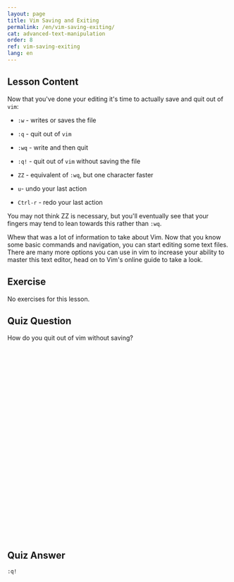 ```yaml
---
layout: page
title: Vim Saving and Exiting
permalink: /en/vim-saving-exiting/
cat: advanced-text-manipulation
order: 8
ref: vim-saving-exiting
lang: en
---
```


## Lesson Content

Now that you've done your editing it's time to actually save and quit out of `vim`: 

* `:w` - writes or saves the file
* `:q` - quit out of `vim`
* `:wq` - write and then quit
* `:q!` - quit out of `vim` without saving the file
* `ZZ` - equivalent of `:wq`, but one character faster

* `u`- undo your last action
* `Ctrl-r` - redo your last action

You may not think ZZ is necessary, but you'll eventually see that your fingers may tend to lean towards this rather than `:wq`.

Whew that was a lot of information to take about Vim. Now that you know some basic commands and navigation, you can start editing some text files. There are many more options you can use in vim to increase your ability to master this text editor, head on to Vim's online guide to take a look.

## Exercise

No exercises for this lesson.

## Quiz Question

How do you quit out of vim without saving?  
<br /><br /><br /><br /><br /><br /><br /><br /><br /><br /><br /><br /><br /><br /><br /><br /><br /><br /><br /><br /><br /><br /><br /><br /><br /><br />
## Quiz Answer

`:q!`
